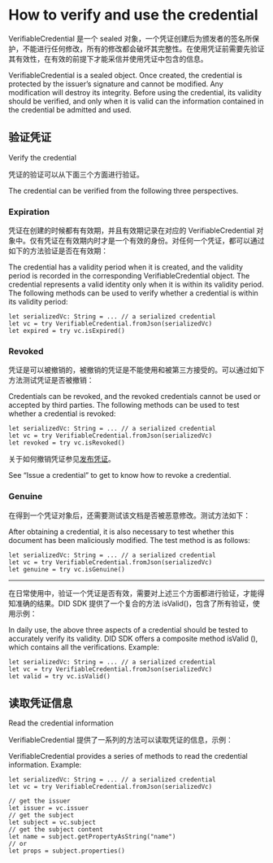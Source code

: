 # How to verify and use the credential

VerifiableCredential 是一个 sealed 对象，一个凭证创建后为颁发者的签名所保护，不能进行任何修改，所有的修改都会破坏其完整性。在使用凭证前需要先验证其有效性，在有效的前提下才能采信并使用凭证中包含的信息。

VerifiableCredential is a sealed object. Once created, the credential is protected by the issuer’s signature and cannot be modified. Any modification will destroy its integrity. Before using the credential, its validity should be verified, and only when it is valid can the information contained in the credential be admitted and used.

## 验证凭证

Verify the credential

凭证的验证可以从下面三个方面进行验证。

The credential can be verified from the following three perspectives.

### Expiration

凭证在创建的时候都有有效期，并且有效期记录在对应的 VerifiableCredential 对象中。仅有凭证在有效期内时才是一个有效的身份。对任何一个凭证，都可以通过如下的方法验证是否在有效期：

The credential has a validity period when it is created, and the validity period is recorded in the corresponding VerifiableCredential object. The credential represents a valid identity only when it is within its validity period. The following methods can be used to verify whether a credential is within its validity period:

```
let serializedVc: String = ... // a serialized credential
let vc = try VerifiableCredential.fromJson(serializedVc)
let expired = try vc.isExpired()
```

### Revoked

凭证是可以被撤销的，被撤销的凭证是不能使用和被第三方接受的。可以通过如下方法测试凭证是否被撤销：

Credentials can be revoked, and the revoked credentials cannot be used or accepted by third parties. The following methods can be used to test whether a credential is revoked:

```
let serializedVc: String = ... // a serialized credential
let vc = try VerifiableCredential.fromJson(serializedVc)
let revoked = try vc.isRevoked()
```

关于如何撤销凭证参见[发布凭证](publish-credential.md)。

See “Issue a credential” to get to know how to revoke a credential.

### Genuine

在得到一个凭证对象后，还需要测试该文档是否被恶意修改。测试方法如下：

After obtaining a credential, it is also necessary to test whether this document has been maliciously modified. The test method is as follows:

```
let serializedVc: String = ... // a serialized credential
let vc = try VerifiableCredential.fromJson(serializedVc)
let genuine = try vc.isGenuine()
```

***

在日常使用中，验证一个凭证是否有效，需要对上述三个方面都进行验证，才能得知准确的结果。DID SDK 提供了一个复合的方法 isValid()，包含了所有验证，使用示例：

In daily use, the above three aspects of a credential should be tested to accurately verify its validity. DID SDK offers a composite method isValid (), which contains all the verifications. Example:

```
let serializedVc: String = ... // a serialized credential
let vc = try VerifiableCredential.fromJson(serializedVc)
let valid = try vc.isValid()
```

## 读取凭证信息

Read the credential information

VerifiableCredential 提供了一系列的方法可以读取凭证的信息，示例：

VerifiableCredential provides a series of methods to read the credential information. Example:

```
let serializedVc: String = ... // a serialized credential
let vc = try VerifiableCredential.fromJson(serializedVc)

// get the issuer
let issuer = vc.issuer
// get the subject
let subject = vc.subject
// get the subject content
let name = subject.getPropertyAsString("name")
// or
let props = subject.properties()
```
